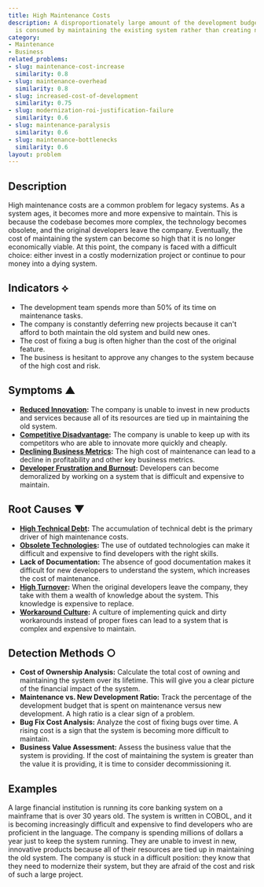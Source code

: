 ```yaml
---
title: High Maintenance Costs
description: A disproportionately large amount of the development budget and effort
  is consumed by maintaining the existing system rather than creating new value.
category:
- Maintenance
- Business
related_problems:
- slug: maintenance-cost-increase
  similarity: 0.8
- slug: maintenance-overhead
  similarity: 0.8
- slug: increased-cost-of-development
  similarity: 0.75
- slug: modernization-roi-justification-failure
  similarity: 0.6
- slug: maintenance-paralysis
  similarity: 0.6
- slug: maintenance-bottlenecks
  similarity: 0.6
layout: problem
---
```


## Description
High maintenance costs are a common problem for legacy systems. As a system ages, it becomes more and more expensive to maintain. This is because the codebase becomes more complex, the technology becomes obsolete, and the original developers leave the company. Eventually, the cost of maintaining the system can become so high that it is no longer economically viable. At this point, the company is faced with a difficult choice: either invest in a costly modernization project or continue to pour money into a dying system.

## Indicators ⟡
- The development team spends more than 50% of its time on maintenance tasks.
- The company is constantly deferring new projects because it can't afford to both maintain the old system and build new ones.
- The cost of fixing a bug is often higher than the cost of the original feature.
- The business is hesitant to approve any changes to the system because of the high cost and risk.

## Symptoms ▲
- **[Reduced Innovation](reduced-innovation.md):** The company is unable to invest in new products and services because all of its resources are tied up in maintaining the old system.
- **[Competitive Disadvantage](competitive-disadvantage.md):** The company is unable to keep up with its competitors who are able to innovate more quickly and cheaply.
- **[Declining Business Metrics](declining-business-metrics.md):** The high cost of maintenance can lead to a decline in profitability and other key business metrics.
- **[Developer Frustration and Burnout](developer-frustration-and-burnout.md):** Developers can become demoralized by working on a system that is difficult and expensive to maintain.

## Root Causes ▼
- **[High Technical Debt](high-technical-debt.md):** The accumulation of technical debt is the primary driver of high maintenance costs.
- **[Obsolete Technologies](obsolete-technologies.md):** The use of outdated technologies can make it difficult and expensive to find developers with the right skills.
- **Lack of Documentation:** The absence of good documentation makes it difficult for new developers to understand the system, which increases the cost of maintenance.
- **[High Turnover](high-turnover.md):** When the original developers leave the company, they take with them a wealth of knowledge about the system. This knowledge is expensive to replace.
- **[Workaround Culture](workaround-culture.md):** A culture of implementing quick and dirty workarounds instead of proper fixes can lead to a system that is complex and expensive to maintain.

## Detection Methods ○
- **Cost of Ownership Analysis:** Calculate the total cost of owning and maintaining the system over its lifetime. This will give you a clear picture of the financial impact of the system.
- **Maintenance vs. New Development Ratio:** Track the percentage of the development budget that is spent on maintenance versus new development. A high ratio is a clear sign of a problem.
- **Bug Fix Cost Analysis:** Analyze the cost of fixing bugs over time. A rising cost is a sign that the system is becoming more difficult to maintain.
- **Business Value Assessment:** Assess the business value that the system is providing. If the cost of maintaining the system is greater than the value it is providing, it is time to consider decommissioning it.

## Examples
A large financial institution is running its core banking system on a mainframe that is over 30 years old. The system is written in COBOL, and it is becoming increasingly difficult and expensive to find developers who are proficient in the language. The company is spending millions of dollars a year just to keep the system running. They are unable to invest in new, innovative products because all of their resources are tied up in maintaining the old system. The company is stuck in a difficult position: they know that they need to modernize their system, but they are afraid of the cost and risk of such a large project.
